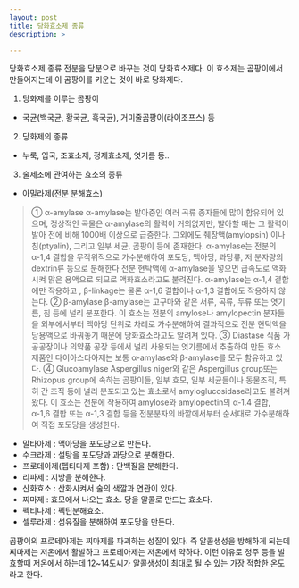 ```yaml
---
layout: post
title: 당화효소제 종류
description: >

---
```


당화효소제 종류
전분을 당분으로 바꾸는 것이 당화효소제다. 이 효소제는 곰팡이에서 만들어지는데 이 곰팡이를 키운는 것이 바로 당화제다.

1. 당화제를 이루는 곰팡이
- 국균(백국균, 황국균, 흑국균), 거미줄곰팡이(라이조프스) 등

2. 당화제의 종류
- 누룩, 입국, 조효소제, 정제효소제, 엿기름 등..

3. 술제조에 관여하는 효소의 종류
- 아밀라제(전분 분해효소)
> ① α-amylase
> α-amylase는 발아중인 여러 곡류 종자들에 많이 함유되어 있으며, 정상적인 곡물은 α-amylase의 활력이 거의없지만, 발아할 때는 그 활력이 발아 전에 비해 1000배 이상으로 급증한다.
> 그외에도 췌장액(amylopsin) 이나 침(ptyalin), 그리고 일부 세균, 곰팡이 등에 존재한다.
> α-amylase는 전분의 α-1,4 결합을 무작위적으로 가수분해하여 포도당, 맥아당, 과당류, 저 분자량의 dextrin류 등으로 분해한다
> 전분 현탁액에 α-amylase을 넣으면 급속도로 액화시켜 맑은 용액으로 되므로 액화효소라고도 불려진다.
> α-amylase는 α-1,4 결합에만 작용하고 , β-linkage는 물론 α-1,6 결합이나 α-1,3 결합에도 작용하지 않는다.
> ② β-amylase
> β-amylase는 고구마와 같은 서류, 곡류, 두류 또는 엿기름, 침 등에 널리 분포한다.
> 이 효소는 전분의 amylose나 amylopectin 분자들을 외부에서부터 맥아당 단위로 차례로 가수분해하여 결과적으로 전분 현탁액을 당용액으로 바꿔놓기 때문에 당화효소라고도 알려져 있다.
> ③ Diastase
> 식품 가공공장이나 의약품 공장 등에서 널리 사용되는 엿기름에서 추출하여 만든 효소 제품인 다이아스타아제는 보통 α-amylase와 β-amylase를 모두 함유하고 있다.
> ④ Glucoamylase
> Aspergillus niger와 같은 Aspergillus group또는 Rhizopus group에 속하는 곰팡이들, 일부 효모, 일부 세균들이나 동물조직, 특히 간 조직 등에 널리 분포되고 있는 효소로서 amyloglucosidase라고도 불려져 왔다.
> 이 효소는 전분에 작용하여 amylose와 amylopectin의 α-1.4 결합, α-1,6 결합 또는 α-1,3 결합 등을 전분분자의 바깥에서부터 순서대로 가수분해하여 직접 포도당을 생성한다.
 
- 말타아제 : 맥아당을 포도당으로 만든다.
- 수크라제 : 설탕을 포도당과 과당으로 분해한다.
- 프로테아제(펩티다제 포함) : 단백질을 분해한다.
- 리파제 : 지방을 분해한다.
- 산화효소 : 산화시켜서 술의 색깔과 연관이 있다.
- 찌마제 : 효모에서 나오는 효소. 당을 알콜로 만드는 효소다.
- 펙티나제 : 펙틴분해효소.
- 셀루라제 : 섬유질을 분해하여 포도당을 만든다.

곰팡이의 프로테아제는 찌마제를 파괴하는 성질이 있다.
즉 알콜생성을 방해하게 되는데 찌마제는 저온에서 활발하고 프로테아제는 저온에서 약하다.
이런 이유로 청주 등을 발효할때 저온에서 하는데 12~14도씨가 알콜생성이 최대로 될 수 있는 가장 적합한 온도라고 한다.